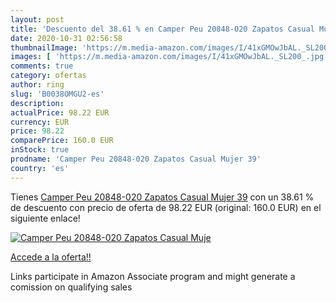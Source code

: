 ```yaml
---
layout: post
title: 'Descuento del 38.61 % en Camper Peu 20848-020 Zapatos Casual Muje'
date: 2020-10-31 02:56:58
thumbnailImage: 'https://m.media-amazon.com/images/I/41xGMOwJbAL._SL200_.jpg'
images: [ 'https://m.media-amazon.com/images/I/41xGMOwJbAL._SL200_.jpg' ]
comments: true
category: ofertas
author: ring
slug: 'B0038OMGU2-es'
description:
actualPrice: 98.22 EUR
currency: EUR
price: 98.22
comparePrice: 160.0 EUR
inStock: true
prodname: 'Camper Peu 20848-020 Zapatos Casual Mujer 39'
country: 'es'
---
```


Tienes [Camper Peu 20848-020 Zapatos Casual Mujer 39](https://www.amazon.es/dp/B0038OMGU2/?tag=tolees-21) con un 38.61 % de descuento con precio de oferta de 98.22 EUR (original: 160.0 EUR) en el siguiente enlace!

[![Camper Peu 20848-020 Zapatos Casual Muje](https://m.media-amazon.com/images/I/41xGMOwJbAL._SL200_.jpg)](https://www.amazon.es/dp/B0038OMGU2/?tag=tolees-21)

[Accede a la oferta!!](https://www.amazon.es/dp/B0038OMGU2/?tag=tolees-21)

Links participate in Amazon Associate program and might generate a comission on qualifying sales


